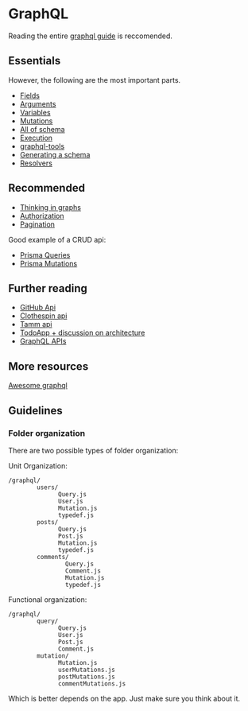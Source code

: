 # GraphQL

Reading the entire [graphql guide](https://graphql.org/learn/queries/) is reccomended.

## Essentials

However, the following are the most important parts.

- [Fields](https://graphql.org/learn/queries/#fields)
- [Arguments](https://graphql.org/learn/queries/#arguments)
- [Variables](https://graphql.org/learn/queries/#variables)
- [Mutations](https://graphql.org/learn/queries/#mutations)
- [All of schema](https://graphql.org/learn/schema/)
- [Execution](https://graphql.org/learn/execution/)
- [graphql-tools](https://www.apollographql.com/docs/graphql-tools/)
- [Generating a schema](https://www.apollographql.com/docs/graphql-tools/generate-schema.html)
- [Resolvers](https://www.apollographql.com/docs/graphql-tools/resolvers.html)

## Recommended

- [Thinking in graphs](https://graphql.org/learn/thinking-in-graphs/)
- [Authorization](https://graphql.org/learn/authorization/)
- [Pagination](https://graphql.org/learn/pagination/)

Good example of a CRUD api:

- [Prisma Queries](https://www.prisma.io/docs/reference/prisma-api/queries-ahwee4zaey/)
- [Prisma Mutations](https://www.prisma.io/docs/reference/prisma-api/mutations-ol0yuoz6go)

## Further reading

- [GitHub Api](https://developer.github.com/v4/)
- [Clothespin api](https://github.com/hsadev/clothespin-api)
- [Tamm api](https://github.com/hsadev/tamm-api)
- [TodoApp + discussion on architecture](https://github.com/hsadev/todoapp/)
- [GraphQL APIs](https://github.com/APIs-guru/graphql-apis)

## More resources

[Awesome graphql](https://github.com/chentsulin/awesome-graphql)

## Guidelines

### Folder organization

There are two possible types of folder organization:

Unit Organization:

```
/graphql/
        users/
              Query.js
              User.js
              Mutation.js
              typedef.js
        posts/
              Query.js
              Post.js
              Mutation.js
              typedef.js
        comments/
                Query.js
                Comment.js
                Mutation.js
                typedef.js
```

Functional organization:

```
/graphql/
        query/
              Query.js
              User.js
              Post.js
              Comment.js
        mutation/
              Mutation.js
              userMutations.js
              postMutations.js
              commentMutations.js
```

Which is better depends on the app. Just make sure you think about it.
